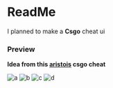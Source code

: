 # ReadMe
I planned to make a **Csgo** cheat ui

### Preview
**Idea from this [aristois](https://www.unknowncheats.me/forum/cs-go-releases/334076-aristois-legit-cheat.html) csgo cheat**

![a](https://i.imgur.com/hJ8qJUY.png)
![b](https://i.imgur.com/fZh6QYI.png)
![c](https://i.imgur.com/rZUfl5M.png)
![d](https://i.imgur.com/pvpFKIG.png)
